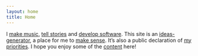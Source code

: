 ```yaml
---
layout: home
title: Home
---
```

<p>
I <a href="/music">make music</a>, <a href="/stories">tell stories</a> and <a href="https://github.com/ryanbarringtoncox/">develop software</a>.
This site is an <a href="ideas-generator">ideas-generator</a>, a place for me to <a href="/sensemaking">make sense</a>.
It’s also a public declaration of <a href="/now">my priorities</a>.
I hope you enjoy some of the <a href="/posts">content</a> here!
</p>
